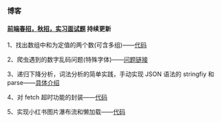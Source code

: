 ### 博客

#### [前端春招，秋招，实习面试题](./Interview) 持续更新

1、找出数组中和为定值的两个数(可含多组)——[代码](https://github.com/xuan45/Blog/tree/master/Algorithms/%E4%B8%A4%E4%B8%AA%E6%95%B0%E5%92%8C%E4%B8%BA%E5%AE%9A%E5%80%BC/main.cpp)

2、爬虫遇到的数字乱码问题(特殊字体)——[问题链接](https://cnodejs.org/topic/5ad1bc783edb2aff6be8580f)

3、递归下降分析，词法分析的简单实践，手动实现 JSON 语法的 stringfiy 和 parse——[具体介绍](https://github.com/xuan45/Blog/tree/master/Algorithms/Json)

4、对 fetch 超时功能的封装——[代码](https://github.com/xuan45/Blog/tree/master/Frontend/fetch-timeout.js)

5、实现小红书图片瀑布流和懒加载——[代码](https://github.com/xuan45/Blog/tree/master/Frontend/lazy-load.html)

